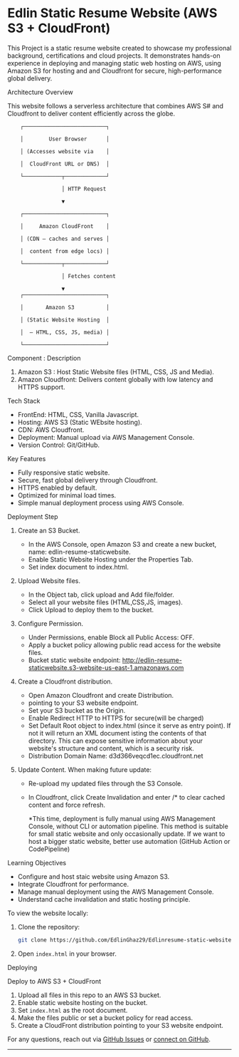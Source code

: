 # Edlin Static Resume Website (AWS S3 + CloudFront)

This Project is a static resume website created to showcase my professional background, certifications and cloud projects.
It demonstrates hands-on experience in deploying and managing static web hosting on AWS, using Amazon S3 for hosting and and Cloudfront for secure, high-performance global delivery.

Architecture Overview

This website follows a serverless architecture that combines AWS S# and Cloudfront to deliver content efficiently across the globe.


        ┌──────────────────────────┐
        
        │        User Browser      │
        
        │ (Accesses website via    │
        
        │  CloudFront URL or DNS)  │
        
        └────────────┬─────────────┘
        
                     │ HTTP Request
                     
                     ▼
                     
        ┌──────────────────────────┐
        
        │     Amazon CloudFront    │
        
        │ (CDN – caches and serves │
        
        │  content from edge locs) │
        
        └────────────┬─────────────┘
        
                     │ Fetches content
                     
                     ▼
        ┌──────────────────────────┐
        
        │       Amazon S3          │
        
        │ (Static Website Hosting  │
        
        │  – HTML, CSS, JS, media) │
        
        └──────────────────────────┘

Component  : Description
1. Amazon S3 : Host Static Website files (HTML, CSS, JS and Media).
2. Amazon Cloudfront: Delivers content globally with low latency and HTTPS support.

Tech Stack

- FrontEnd: HTML, CSS, Vanilla Javascript.
- Hosting: AWS S3 (Static WEbsite hosting).
- CDN: AWS Cloudfront.
- Deployment: Manual upload via AWS Management Console.
- Version Control: Git/GitHub.

Key Features

- Fully responsive static website.
- Secure, fast global delivery through Cloudfront.
- HTTPS enabled by default.
- Optimized for minimal load times.
- Simple manual deployment process using AWS Console.

Deployment Step

1. Create an S3 Bucket.
   - In the AWS Console, open Amazon S3 and create a new bucket, name: edlin-resume-staticwebsite.
   - Enable Static Website Hosting under the Properties Tab.
   - Set index document to index.html.

2. Upload Website files.
   - In the Object tab, click upload and Add file/folder.
   - Select all your website files (HTML,CSS,JS, images). 
   - Click Upload to deploy them to the bucket.

3. Configure Permission.
   - Under Permissions, enable Block all Public Access: OFF.
   - Apply a bucket policy allowing public read access for the website files.
   - Bucket static website endpoint: http://edlin-resume-staticwebsite.s3-website-us-east-1.amazonaws.com

4. Create a Cloudfront distribution.
   - Open Amazon Cloudfront and create Distribution.
   - pointing to your S3 website endpoint.
   - Set your S3 bucket as the Origin.
   - Enable Redirect HTTP to HTTPS for secure(will be charged)
   - Set Default Root object to index.html (since it serve as entry point).
     If not it will return an XML document isting the contents of that directory. 
     This can expose sensitive information about your website's structure and content,
     which is a security risk.
   - Distribution Domain Name: d3d366veqcd1ec.cloudfront.net

5. Update Content.
   When making future update:
   - Re-upload my updated files through the S3 Console.
   - In Cloudfront, click Create Invalidation and enter /* to clear cached content and force refresh.
  
     *This time, deployment is fully manual using AWS Management Console, without CLI or automation pipeline.
      This method is suitable for small static website and only occasionally update.
      If we want to host a bigger static website, better use automation (GitHub Action or CodePipeline)

Learning Objectives

- Configure and host staic website using Amazon S3.
- Integrate Cloudfront for performance.
- Manage manual deployment using the AWS Management Console.
- Understand cache invalidation and static hosting principle.

To view the website locally:
1. Clone the repository:
    ```bash
    git clone https://github.com/EdlinGhaz29/Edlinresume-static-website.git
    ```
2. Open `index.html` in your browser.

Deploying

Deploy to AWS S3 + CloudFront
1. Upload all files in this repo to an AWS S3 bucket.
2. Enable static website hosting on the bucket.
3. Set `index.html` as the root document.
4. Make the files public or set a bucket policy for read access.
5. Create a CloudFront distribution pointing to your S3 website endpoint.



For any questions, reach out via [GitHub Issues](https://github.com/EdlinGhaz29/mulin_static_website/issues) or [connect on GitHub](https://github.com/EdlinGhaz29).

---
